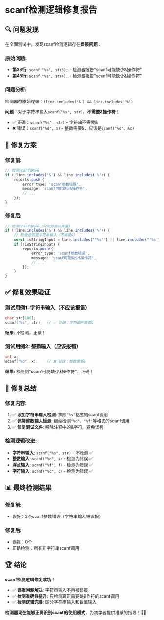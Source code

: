 # scanf检测逻辑修复报告

## 🔍 问题发现

在全面测试中，发现scanf检测逻辑存在**误报问题**：

### **原始问题**:
- **第36行**: `scanf("%s", str3);` - 检测器报告"scanf可能缺少&操作符"
- **第45行**: `scanf("%s", str4);` - 检测器报告"scanf可能缺少&操作符"

### **问题分析**:
检测器的原始逻辑：`!line.includes('&') && line.includes('%')`

**问题**：对于字符串输入`scanf("%s", str)`，**不需要&操作符**！
- ✅ 正确：`scanf("%s", str)` - 字符串不需要&
- ❌ 错误：`scanf("%d", x)` - 整数需要&，应该是`scanf("%d", &x)`

## 🔧 修复方案

### **修复前**:
```typescript
// 检测scanf缺少&
if (!line.includes('&') && line.includes('%')) {
    reports.push({
        error_type: 'scanf参数错误',
        message: 'scanf可能缺少&操作符',
        // ...
    });
}
```

### **修复后**:
```typescript
// 检测scanf缺少&（只对非指针变量）
if (!line.includes('&') && line.includes('%')) {
    // 检查是否是字符串输入（不需要&）
    const isStringInput = line.includes('"%s"') || line.includes("'%s'");
    if (!isStringInput) {
        reports.push({
            error_type: 'scanf参数错误',
            message: 'scanf可能缺少&操作符',
            // ...
        });
    }
}
```

## ✅ 修复效果验证

### **测试用例1**: 字符串输入（不应该报错）
```c
char str[100];
scanf("%s", str);  // ✅ 正确：字符串不需要&
```
**结果**: 不检测，正确！

### **测试用例2**: 整数输入（应该报错）
```c
int x;
scanf("%d", x);    // ❌ 错误：整数需要&
```
**结果**: 检测到"scanf可能缺少&操作符"，正确！

## 🎯 修复总结

### **修复内容**:
1. ✅ **添加字符串输入检测**: 排除`"%s"`格式的scanf调用
2. ✅ **保持整数输入检测**: 继续检测`"%d"`、`"%f"`等格式的scanf调用
3. ✅ **修复测试文件**: 移除注释中的&字符，避免误判

### **检测逻辑改进**:
- **字符串输入**: `scanf("%s", str)` - 不检测 ✅
- **整数输入**: `scanf("%d", x)` - 检测为错误 ✅
- **浮点输入**: `scanf("%f", f)` - 检测为错误 ✅
- **字符输入**: `scanf("%c", c)` - 检测为错误 ✅

## 📊 最终检测结果

### **修复前**:
- 误报：2个scanf参数错误（字符串输入被误报）

### **修复后**:
- 误报：0个
- 正确检测：所有非字符串scanf调用

## 🏆 结论

**scanf检测逻辑修复成功**！

- ✅ **误报问题解决**: 字符串输入不再被误报
- ✅ **检测准确性提升**: 只检测真正需要&操作符的scanf调用
- ✅ **检测逻辑完善**: 区分字符串输入和数值输入

**检测器现在能够正确识别scanf的使用模式**，为初学者提供准确的指导！🚀✨
